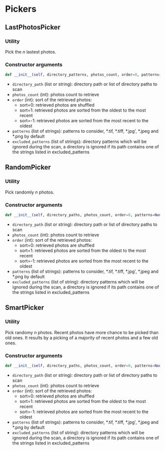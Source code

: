 # Pickers

## LastPhotosPicker

### Utility
Pick the *n* lastest photos.

### Constructor arguments
```python
def __init__(self, directory_patterns, photos_count, order=0, patterns=None, excluded_patterns=None):
```
* `directory_path` (list or string): directory path or list of directory paths to scan
* `photos_count` (int): photos count to retrieve
* `order` (int): sort of the retrieved photos:
    * sort=0: retrieved photos are shuffled
    * sort=1: retrieved photos are sorted from the oldest to the most recent
    * sort=-1: retrieved photos are sorted from the most recent to the oldest
* `patterns` (list of strings): patterns to consider, *.tif, *.tiff, *.jpg', *.jpeg and *.png by default
* `excluded_patterns` (list of strings): directory patterns which will be ignored during the scan, a directory is ignored if its path contains one of the strings listed in excluded_patterns

## RandomPicker

### Utility
Pick randomly *n* photos.

### Constructor arguments
```python
def __init__(self, directory_paths, photos_count, order=0, patterns=None, excluded_patterns=None):
```
* `directory_path` (list or string): directory path or list of directory paths to scan
* `photos_count` (int): photos count to retrieve
* `order` (int): sort of the retrieved photos:
    * sort=0: retrieved photos are shuffled
    * sort=1: retrieved photos are sorted from the oldest to the most recent
    * sort=-1: retrieved photos are sorted from the most recent to the oldest
* `patterns` (list of strings): patterns to consider, *.tif, *.tiff, *.jpg', *.jpeg and *.png by default
* `excluded_patterns` (list of string): directory patterns which will be ignored during the scan, a directory is ignored if its path contains one of the strings listed in excluded_patterns

## SmartPicker

### Utility
Pick randomy *n* photos. Recent photos have more chance to be picked than old ones. It results by a picking of a majority of recent photos and a few old ones.

### Constructor arguments
```python
def __init__(self, directory_paths, photos_count, order=0, patterns=None, excluded_patterns=None):
```
* `directory_path` (list or string): directory path or list of directory paths to scan
* `photos_count` (int): photos count to retrieve
* `order` (int): sort of the retrieved photos:
    * sort=0: retrieved photos are shuffled
    * sort=1: retrieved photos are sorted from the oldest to the most recent
    * sort=-1: retrieved photos are sorted from the most recent to the oldest
* `patterns` (list of strings): patterns to consider, *.tif, *.tiff, *.jpg', *.jpeg and *.png by default
* `excluded_patterns` (list of string): directory patterns which will be ignored during the scan, a directory is ignored if its path contains one of the strings listed in excluded_patterns